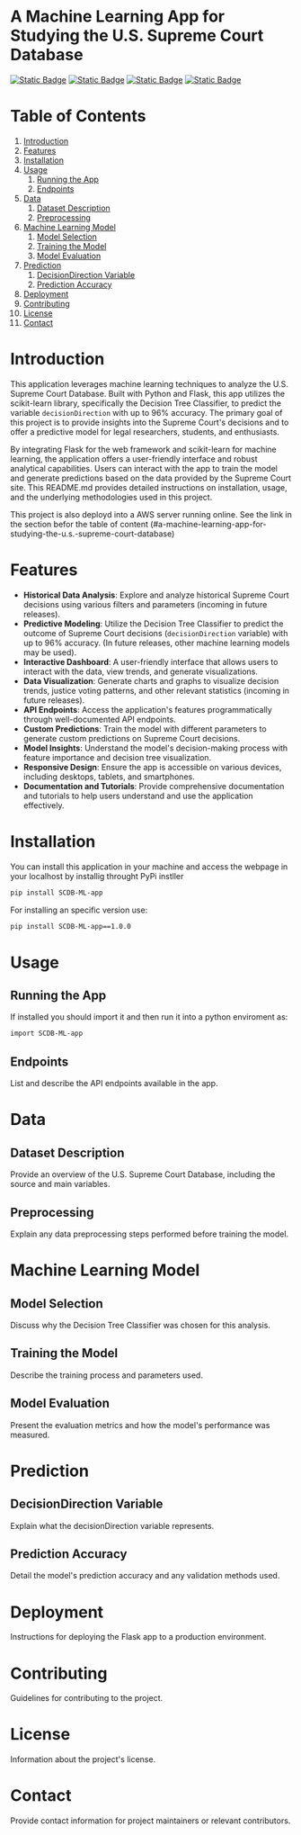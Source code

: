 # A Machine Learning App for Studying the U.S. Supreme Court Database
[![Static Badge](https://img.shields.io/badge/pypi-v1.0.1-blue)](https://pypi.org/project/SCDB-ML-app/1.0.1/)
[![Static Badge](https://img.shields.io/badge/license-APGL3.0-green)](https://github.com/havurquijo/Project-SCDB/blob/v1.0.1-alpha/LICENSE.txt)
[![Static Badge](https://img.shields.io/badge/data_analyzed%3A-SCDB-AD1313)](http://scdb.wustl.edu/about.php)
[![Static Badge](https://img.shields.io/badge/running_on%3A-AWS(ec2)-red)](http://18.222.133.83:5000/)

# Table of Contents

1. [Introduction](#introduction)
2. [Features](#features)
3. [Installation](#installation)
4. [Usage](#usage)
    1. [Running the App](#running-the-app)
    2. [Endpoints](#endpoints)
5. [Data](#data)
    1. [Dataset Description](#dataset-description)
    2. [Preprocessing](#preprocessing)
6. [Machine Learning Model](#machine-learning-model)
    1. [Model Selection](#model-selection)
    2. [Training the Model](#training-the-model)
    3. [Model Evaluation](#model-evaluation)
7. [Prediction](#prediction)
    1. [DecisionDirection Variable](#decisiondirection-variable)
    2. [Prediction Accuracy](#prediction-accuracy)
8. [Deployment](#deployment)
9. [Contributing](#contributing)
10. [License](#license)
11. [Contact](#contact)

# Introduction

This application leverages machine learning techniques to analyze the U.S. Supreme Court Database. Built with Python and Flask, this app utilizes the scikit-learn library, specifically the Decision Tree Classifier, to predict the variable `decisionDirection` with up to 96% accuracy. The primary goal of this project is to provide insights into the Supreme Court's decisions and to offer a predictive model for legal researchers, students, and enthusiasts.

By integrating Flask for the web framework and scikit-learn for machine learning, the application offers a user-friendly interface and robust analytical capabilities. Users can interact with the app to train the model and generate predictions based on the data provided by the Supreme Court site. This README.md provides detailed instructions on installation, usage, and the underlying methodologies used in this project.

This project is also deployd into a AWS server running online. See the link in the section befor the table of content (#a-machine-learning-app-for-studying-the-u.s.-supreme-court-database)


# Features

- **Historical Data Analysis**: Explore and analyze historical Supreme Court decisions using various filters and parameters (incoming in future releases).
- **Predictive Modeling**: Utilize the Decision Tree Classifier to predict the outcome of Supreme Court decisions (`decisionDirection` variable) with up to 96% accuracy. (In future releases, other machine learning models may be used).
- **Interactive Dashboard**: A user-friendly interface that allows users to interact with the data, view trends, and generate visualizations.
- **Data Visualization**: Generate charts and graphs to visualize decision trends, justice voting patterns, and other relevant statistics (incoming in future releases).
- **API Endpoints**: Access the application's features programmatically through well-documented API endpoints.
- **Custom Predictions**: Train the model with different parameters to generate custom predictions on Supreme Court decisions.
- **Model Insights**: Understand the model's decision-making process with feature importance and decision tree visualization.
- **Responsive Design**: Ensure the app is accessible on various devices, including desktops, tablets, and smartphones.
- **Documentation and Tutorials**: Provide comprehensive documentation and tutorials to help users understand and use the application effectively.


# Installation
You can install this application in your machine and access the webpage in your localhost by installig throught PyPi instller

```bash
pip install SCDB-ML-app
```

For installing an specific version use:
```bash
pip install SCDB-ML-app==1.0.0
```


# Usage
## Running the App
If installed you should import it and then run it into a python enviroment as:
```bash
import SCDB-ML-app
```

## Endpoints
List and describe the API endpoints available in the app.

# Data
## Dataset Description
Provide an overview of the U.S. Supreme Court Database, including the source and main variables.

## Preprocessing
Explain any data preprocessing steps performed before training the model.

# Machine Learning Model
## Model Selection
Discuss why the Decision Tree Classifier was chosen for this analysis.

## Training the Model
Describe the training process and parameters used.

## Model Evaluation
Present the evaluation metrics and how the model's performance was measured.

# Prediction
## DecisionDirection Variable
Explain what the decisionDirection variable represents.

## Prediction Accuracy
Detail the model's prediction accuracy and any validation methods used.

# Deployment
Instructions for deploying the Flask app to a production environment.

# Contributing
Guidelines for contributing to the project.

# License
Information about the project's license.

# Contact
Provide contact information for project maintainers or relevant contributors.

